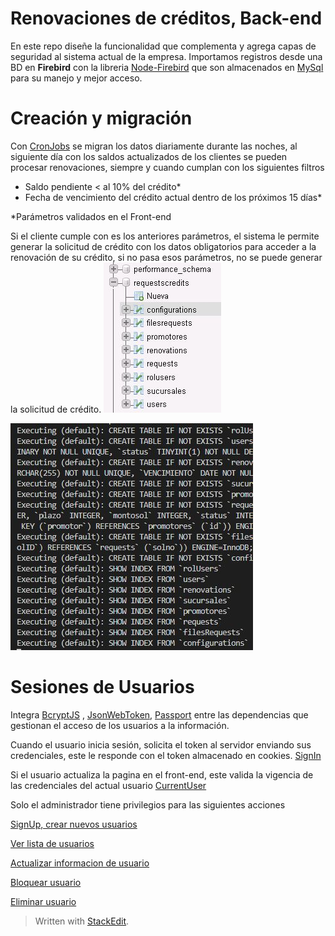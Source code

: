 
# Renovaciones de créditos, Back-end

En este repo diseñe la funcionalidad que complementa y agrega capas de seguridad al sistema actual de la empresa. Importamos registros desde una BD en **Firebird** con la libreria [Node-Firebird](https://www.npmjs.com/package/node-firebird)  que son almacenados en [MySql](https://www.npmjs.com/package/mysql2) para su manejo y mejor acceso.



# Creación y migración

Con [CronJobs](https://www.npmjs.com/package/node-schedule) se migran los datos diariamente durante las noches, al siguiente día con los saldos actualizados de los clientes se pueden procesar renovaciones, siempre y cuando cumplan con los siguientes filtros

 - Saldo pendiente < al 10% del crédito*
 - Fecha de vencimiento del crédito actual dentro de los próximos 15 días*

*Parámetros validados en el Front-end
 
 Si el cliente cumple con es los anteriores parámetros, el sistema le permite generar la solicitud de crédito con los datos obligatorios para acceder a la renovación de su crédito, si no pasa esos parámetros, no se puede generar la solicitud de crédito.
![Mysql](https://github.com/gabrielmares/semaforo_backend/blob/main/ejemplos/DB.JPG)

![Node](https://github.com/gabrielmares/semaforo_backend/blob/main/ejemplos/syncDB.JPG)

# Sesiones de Usuarios
Integra [BcryptJS](https://www.npmjs.com/package/bcryptjs) , [JsonWebToken](https://www.npmjs.com/package/jsonwebtoken), [Passport](https://www.npmjs.com/package/passport)  entre las dependencias que gestionan el acceso de los usuarios a la información. 

Cuando el usuario inicia sesión, solicita el token al servidor enviando sus credenciales, este le responde con el token almacenado en cookies. [SignIn](https://github.com/gabrielmares/semaforo_backend/blob/2bae13acd80d132ea4ee403b584140a05d240a5d/src/routes/login.js#L10)

Si el usuario actualiza la pagina en el front-end, este valida la vigencia de las credenciales del actual usuario [CurrentUser](https://github.com/gabrielmares/semaforo_backend/blob/2bae13acd80d132ea4ee403b584140a05d240a5d/src/routes/login.js#L14)
 
Solo el administrador tiene privilegios para las siguientes acciones

 [SignUp, crear nuevos usuarios](https://github.com/gabrielmares/semaforo_backend/blob/a7b492ab9929cebf64f4b1aab5dc27d4142b00ef/src/routes/login.js#L8)
 
 [Ver lista de usuarios](https://github.com/gabrielmares/semaforo_backend/blob/2e55a4638c0d7b6717685ed8738c3361a2c86df5/src/routes/login.js#L22)

[Actualizar informacion de usuario](https://github.com/gabrielmares/semaforo_backend/blob/2e55a4638c0d7b6717685ed8738c3361a2c86df5/src/routes/login.js#L26)

[Bloquear usuario](https://github.com/gabrielmares/semaforo_backend/blob/2e55a4638c0d7b6717685ed8738c3361a2c86df5/src/routes/login.js#L29)

[Eliminar usuario](https://github.com/gabrielmares/semaforo_backend/blob/2e55a4638c0d7b6717685ed8738c3361a2c86df5/src/routes/login.js#L31)

> Written with [StackEdit](https://stackedit.io/).
